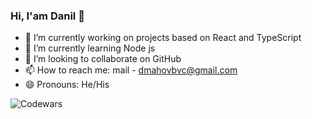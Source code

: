 ### Hi, I'am Danil 👋
- 🔭 I’m currently working on projects based on React and TypeScript
- 🌱 I’m currently learning Node js
- 👯 I’m looking to collaborate on GitHub
- 📫 How to reach me: mail - dmahovbvc@gmail.com
- 😄 Pronouns: He/His

![Codewars](https://github.r2v.ch/codewars?user=DanilBvc&stroke=%23BB432C)

